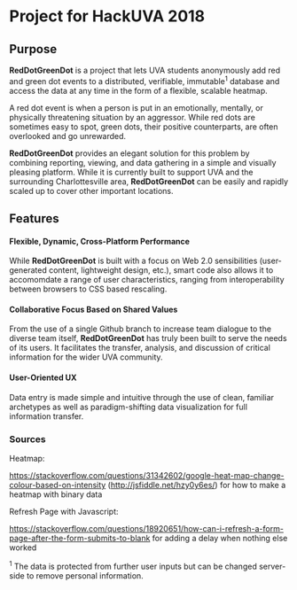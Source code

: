 # Project for HackUVA 2018

## Purpose

**RedDotGreenDot** is a project that lets UVA students anonymously add red and green dot events to a distributed, verifiable, immutable<sup>1</sup> database and access the data at any time in the form of a flexible, scalable heatmap.

A red dot event is when a person is put in an emotionally, mentally, or physically threatening situation by an aggressor. While red dots are sometimes easy to spot, green dots, their positive counterparts, are often overlooked and go unrewarded. 

**RedDotGreenDot** provides an elegant solution for this problem by combining reporting, viewing, and data gathering in a simple and visually pleasing platform. While it is currently built to support UVA and the surrounding Charlottesville area, **RedDotGreenDot** can be easily and rapidly scaled up to cover other important locations.

## Features

#### Flexible, Dynamic, Cross-Platform Performance
While **RedDotGreenDot** is built with a focus on Web 2.0 sensibilities (user-generated content, lightweight design, etc.), smart code also allows it to accomomdate a range of user characteristics, ranging from interoperability between browsers to CSS based rescaling.

#### Collaborative Focus Based on Shared Values
From the use of a single Github branch to increase team dialogue to the diverse team itself, **RedDotGreenDot** has truly been built to serve the needs of its users. It facilitates the transfer, analysis, and discussion of critical information for the wider UVA community. 

#### User-Oriented UX
Data entry is made simple and intuitive through the use of clean, familiar archetypes as well as paradigm-shifting data visualization for full information transfer.


### Sources

Heatmap:

https://stackoverflow.com/questions/31342602/google-heat-map-change-colour-based-on-intensity (http://jsfiddle.net/hzy0y6es/) for how to make a heatmap with binary data

Refresh Page with Javascript:

https://stackoverflow.com/questions/18920651/how-can-i-refresh-a-form-page-after-the-form-submits-to-blank for adding a delay when nothing else worked


<sup>1</sup> The data is protected from further user inputs but can be changed server-side to remove personal information.